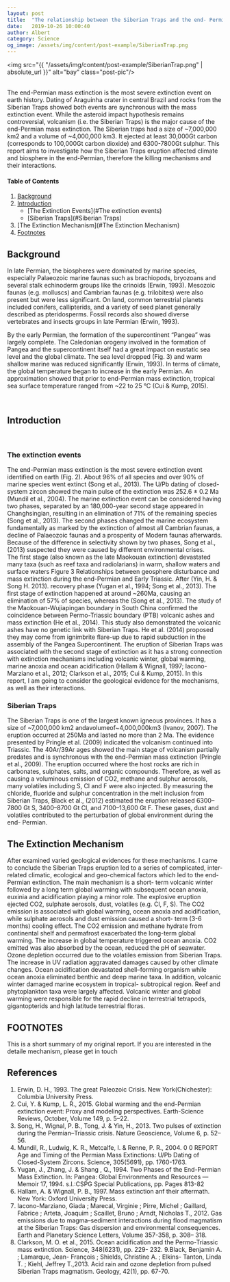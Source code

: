 ```yaml
---
layout: post
title:  "The relationship between the Siberian Traps and the end- Permian mass extinction"
date:   2019-10-26 10:00:40
author: Albert
category: Science
og_image: /assets/img/content/post-example/SiberianTrap.png
---
```

<img src="{{ "/assets/img/content/post-example/SiberianTrap.png" | absolute_url }}" alt="bay" class="post-pic"/>
<br />
<br />

The end-Permian mass extinction is the most severe extinction event on earth history. Dating of Araguinha crater in central Brazil and rocks from the Siberian Traps showed both events are synchronous with the mass extinction event. While the asteroid impact hypothesis remains controversial, volcanism (i.e. the Siberian Traps) is the major cause of the end-Permian mass extinction. The Siberian traps had a size of ~7,000,000 km2 and a volume of ~4,000,000 km3. It ejected at least 30,000Gt carbon (corresponds to 100,000Gt carbon dioxide) and 6300-7800Gt sulphur. This report aims to investigate how the Siberian Traps eruption affected climate and biosphere in the end-Permian, therefore the killing mechanisms and their interactions.
<br />


#### Table of Contents
1. [Background](#Background)
2. [Introduction](#Introduction)
    * [The Extinction Events](#The extinction events)
    * [Siberian Traps](#Siberian Traps)
3. [The Extinction Mechanism](#The Extinction Mechanism)
4. [Footnotes](#footnotes)

## Background
In late Permian, the biospheres were dominated by marine species, especially Palaeozoic marine faunas such as brachiopods, bryozoans and several stalk echinoderm groups like the crinoids (Erwin, 1993). Mesozoic faunas (e.g. molluscs) and Cambrian faunas (e.g. trilobites) were also present but were less significant. On land, common terrestrial planets included conifers, callipterids, and a variety of seed planet generally described as pteridosperms. Fossil records also showed diverse vertebrates and insects groups in late Permian (Erwin, 1993). 

By the early Permian, the formation of the supercontinent “Pangea” was largely complete. The Caledonian orogeny involved in the formation of Pangea and the supercontinent itself had a great impact on eustatic sea level and the global climate. The sea level dropped (Fig. 3) and warm shallow marine was reduced significantly (Erwin, 1993). In terms of climate, the global temperature began to increase in the early Permian. An approximation showed that prior to end-Permian mass extinction, tropical sea surface temperature ranged from ~22 to 25 °C (Cui & Kump, 2015).

<br />

## Introduction
<br />

### The extinction events 
The end-Permian mass extinction is the most severe extinction event identified on earth (Fig. 2). About 96% of all species and over 90% of marine species went extinct (Song et al., 2013). The U/Pb dating of closed-system zircon showed the main pulse of the extinction was 252.6 ± 0.2 Ma (Mundil et al., 2004). The marine extinction event can be considered having two phases, separated by an 180,000-year second stage appeared in Changhsingian, resulting in an elimination of 71% of the remaining species (Song et al., 2013). The second phases changed the marine ecosystem fundamentally as marked by the extinction of almost all Cambrian faunas, a decline of Palaeozoic faunas and a prosperity of Modern faunas afterwards. Because of the difference in selectivity shown by two phases, Song et al., (2013) suspected they were caused by different environmental crises.
<br />
The first stage (also known as the late Maokouan extinction) devastated many taxa (such as reef taxa and radiolarians) in warm, shallow waters and surface waters
 Figure 3 Relationships between geosphere disturbance and mass extinction during the end-Permian and Early Triassic. After (Yin, H. & Song H. 2013).
recovery phase (Yugan et al., 1994; Song et al., 2013). The first stage of extinction happened at around ~260Ma, causing an elimination of 57% of species, whereas the (Song et al., 2013). The study of the Maokouan-Wujiapingan boundary in South China confirmed the coincidence between Permo-Triassic boundary (PTB) volcanic
ashes and mass extinction (He et al., 2014). This study also demonstrated the volcanic ashes have no genetic link with Siberian Traps. He et al. (2014) proposed they may come from ignimbrite flare-up due to rapid subduction in the assembly of the Pangea Supercontinent. The eruption of Siberian Traps was associated with the second stage of extinction as it has a strong connection with extinction mechanisms including volcanic winter, global warming, marine anoxia and ocean acidification (Hallam & Wignall, 1997; Iacono-Marziano et al., 2012; Clarkson et al., 2015; Cui & Kump, 2015). In this report, I am going to consider the geological evidence for the mechanisms, as well as their interactions.
<br />

### Siberian Traps

The Siberian Traps is one of the largest known igneous provinces. It has a size of ~7,000,000 km2 andavolumeof~4,000,000km3 (Ivanov, 2007). The eruption occurred at 250Ma and lasted no more than 2 Ma. The evidence presented by Pringle et al. (2009) indicated the volcanism continued into Triassic. The 40Ar/39Ar ages showed the main stage of volcanism partially predates and is synchronous with the end-Permian mass extinction (Pringle et al., 2009). The eruption occurred where the host rocks are rich in carbonates, sulphates, salts, and organic compounds. Therefore, as well as causing a voluminous emission of CO2, methane and sulphur aerosols, many volatiles including S, Cl and F were also injected. By measuring the chloride, fluoride and sulphur concentration in the melt inclusion from Siberian Traps, Black et al., (2012) estimated the eruption released 6300–7800 Gt S, 3400–8700 Gt Cl, and 7100–13,600 Gt F. These gases, dust and volatiles contributed to the perturbation of global environment during the end- Permian.
<br />

## The Extinction Mechanism
After examined varied geological evidences for these mechanisms. I came to conclude the Siberian Traps eruption led to a series of complicated, inter-related climatic, ecological and geo-chemical factors which led to the end-Permian extinction. The main mechanism is a short- term volcanic winter followed by a long term global warming with subsequent ocean anoxia, euxinia and acidification playing a minor role. The explosive eruption ejected CO2, sulphate aerosols, dust, volatiles (e.g. Cl, F, S). The CO2 emission is associated with global warming, ocean anoxia and acidification, while sulphate aerosols and dust emission caused a short- term (3-6 months) cooling effect. The CO2 emission and methane hydrate from continental shelf and permafrost exacerbated the long-term global warming. The increase in global temperature triggered ocean anoxia. CO2 emitted was also absorbed by the ocean, reduced the pH of seawater. Ozone depletion occurred due to the volatiles emission from Siberian Traps. The increase in UV radiation aggravated damages caused by other climate changes. Ocean acidification devastated shell–forming organism while ocean anoxia eliminated benthic and deep marine taxa. In addition, volcanic winter damaged marine ecosystem in tropical- subtropical region. Reef and phytoplankton taxa were largely affected. Volcanic winter and global warming were responsible for the rapid decline in terrestrial tetrapods, gigantopterids and high latitude terrestrial floras.

## FOOTNOTES

This is a short summary of my original report. If you are interested in the detaile mechanism, please get in touch
<h2 class="section-heading">References</h2>

1. Erwin, D. H., 1993. The great Paleozoic Crisis. New York(Chichester): Columbia University Press.
2. Cui, Y. & Kump, L. R., 2015. Global warming and the end-Permian extinction event: Proxy and modeling perspectives. Earth-Science Reviews, October, Volume 149, p. 5–22.
3. Song, H., Wignal, P. B., Tong, J. & Yin, H., 2013. Two pulses of extinction during the Permian–Triassic crisis. Nature Geoscience, Volume 6, p. 52–56.
4. Mundil, R., Ludwig, K. R., Metcalfe, I. & Renne, P. R., 2004. 0 0 REPORT Age and Timing of the Permian Mass Extinctions: U/Pb Dating of Closed-System Zircons. Science, 305(5691), pp. 1760-1763.
5. Yugan, J., Zhang, J. & Shang , Q., 1994. Two Phases of the End-Permian Mass Extinction. In: Pangea: Global Environments and Resources — Memoir 17, 1994. s.l.:CSPG Special Publications, pp. Pages 813-82
6. Hallam, A. & Wignall, P. B., 1997. Mass extinction anf their aftermath. New York: Oxford University Press.
7. Iacono-Marziano, Giada ; Marecal, Virginie ; Pirre, Michel ; Gaillard, Fabrice ; Arteta, Joaquim ; Scaillet, Bruno ; Arndt, Nicholas T., 2012. Gas emissions due to magma–sediment interactions during flood magmatism at the Siberian Traps: Gas dispersion and environmental consequences. Earth and Planetary Science Letters, Volume 357-358, p. 308– 318.
8. Clarkson, M. O. et al., 2015. Ocean acidification and the Permo-Triassic mass extinction. Science, 348(6231), pp. 229- 232.
9.Black, Benjamin A. ; Lamarque, Jean- François ; Shields, Christine A. ; Elkins- Tanton, Linda T. ; Kiehl, Jeffrey T.,2013. Acid rain and ozone depletion from pulsed Siberian Traps magmatism. Geology, 42(1), pp. 67-70.
